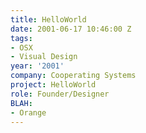 ```yaml
---
title: HelloWorld
date: 2001-06-17 10:46:00 Z
tags:
- OSX
- Visual Design
year: '2001'
company: Cooperating Systems
project: HelloWorld
role: Founder/Designer
BLAH:
- Orange
---
```


